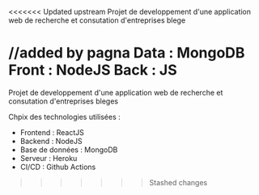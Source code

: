 <<<<<<< Updated upstream
Projet de developpement d'une application web de recherche et consutation d'entreprises blege

//added by pagna
Data : MongoDB
Front : NodeJS
Back : JS
=======
Projet de developpement d'une application web de recherche et consutation d'entreprises bleges

Chpix des technologies utilisées :
- Frontend : ReactJS
- Backend : NodeJS
- Base de données : MongoDB
- Serveur : Heroku
- CI/CD : Github Actions

>>>>>>> Stashed changes
